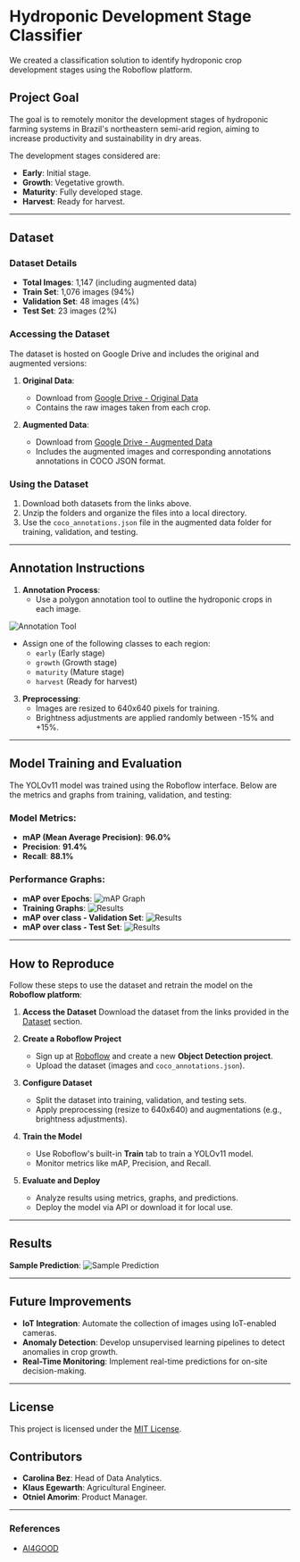 # Hydroponic Development Stage Classifier

We created a classification solution to identify hydroponic crop development stages using the Roboflow platform.

## Project Goal

The goal is to remotely monitor the development stages of hydroponic farming systems in Brazil's northeastern semi-arid region, aiming to increase productivity and sustainability in dry areas.

The development stages considered are:
- **Early**: Initial stage.
- **Growth**: Vegetative growth.
- **Maturity**: Fully developed stage.
- **Harvest**: Ready for harvest.

---

## Dataset

### Dataset Details
- **Total Images**: 1,147 (including augmented data)
- **Train Set**: 1,076 images (94%)
- **Validation Set**: 48 images (4%)
- **Test Set**: 23 images (2%)

### Accessing the Dataset
The dataset is hosted on Google Drive and includes the original and augmented versions:

1. **Original Data**:
   - Download from [Google Drive - Original Data](https://drive.google.com/drive/folders/1n6uep0UZztH4hrME0ri1NfhDuk6vCfVq)
   - Contains the raw images taken from each crop.

2. **Augmented Data**:
   - Download from [Google Drive - Augmented Data](https://drive.google.com/drive/folders/1fuf_kWXcjVw2eKkiKvcZHyFeHq2vC6PN)
   - Includes the augmented images and corresponding annotations annotations in COCO JSON format.

### Using the Dataset
1. Download both datasets from the links above.
2. Unzip the folders and organize the files into a local directory.
3. Use the `coco_annotations.json` file in the augmented data folder for training, validation, and testing.

---

## Annotation Instructions

1. **Annotation Process**:
   - Use a polygon annotation tool to outline the hydroponic crops in each image.

![Annotation Tool](results/annotation_tool.png)

   - Assign one of the following classes to each region:
     - `early` (Early stage)
     - `growth` (Growth stage)
     - `maturity` (Mature stage)
     - `harvest` (Ready for harvest)

3. **Preprocessing**:
   - Images are resized to 640x640 pixels for training.
   - Brightness adjustments are applied randomly between -15% and +15%.

---

## Model Training and Evaluation

The YOLOv11 model was trained using the Roboflow interface. Below are the metrics and graphs from training, validation, and testing:

### Model Metrics:
- **mAP (Mean Average Precision)**: **96.0%**
- **Precision**: **91.4%**
- **Recall**: **88.1%**

### Performance Graphs:
- **mAP over Epochs**:
  ![mAP Graph](results/map.png)
- **Training Graphs**:
  ![Results](results/results.png)
- **mAP over class - Validation Set**:
  ![Results](results/map-class-valid.png)
- **mAP over class - Test Set**:
  ![Results](results/map-class-test.png)

---

## How to Reproduce

Follow these steps to use the dataset and retrain the model on the **Roboflow platform**:

1. **Access the Dataset**
   Download the dataset from the links provided in the [Dataset](#dataset) section.

2. **Create a Roboflow Project**  
   - Sign up at [Roboflow](https://roboflow.com/) and create a new **Object Detection project**.
   - Upload the dataset (images and `coco_annotations.json`).

3. **Configure Dataset**  
   - Split the dataset into training, validation, and testing sets.
   - Apply preprocessing (resize to 640x640) and augmentations (e.g., brightness adjustments).

4. **Train the Model**  
   - Use Roboflow's built-in **Train** tab to train a YOLOv11 model.
   - Monitor metrics like mAP, Precision, and Recall.

5. **Evaluate and Deploy**  
   - Analyze results using metrics, graphs, and predictions.
   - Deploy the model via API or download it for local use.

---

## Results

**Sample Prediction**:
![Sample Prediction](results/prediction-sample.png)

---

## Future Improvements
- **IoT Integration**: Automate the collection of images using IoT-enabled cameras.
- **Anomaly Detection**: Develop unsupervised learning pipelines to detect anomalies in crop growth.
- **Real-Time Monitoring**: Implement real-time predictions for on-site decision-making.

---

## License
This project is licensed under the [MIT License](LICENSE).

## Contributors
- **Carolina Bez**: Head of Data Analytics.
- **Klaus Egewarth**: Agricultural Engineer.
- **Otniel Amorim**: Product Manager.

---

### References
- [AI4GOOD](https://ai4good.org/)
```
